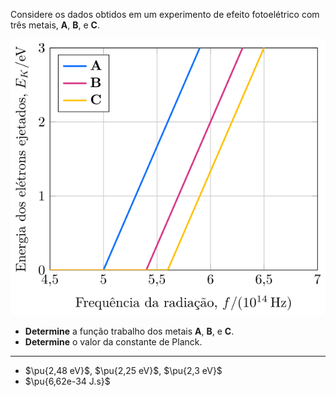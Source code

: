 Considere os dados obtidos em um experimento de efeito fotoelétrico com três metais, **A**, **B**, e **C**.

![Energia por frequência](1A38-1P.svg)

-  **Determine** a função trabalho dos metais **A**, **B**, e **C**.
-  **Determine** o valor da constante de Planck.

---

- $\pu{2,48 eV}$, $\pu{2,25 eV}$, $\pu{2,3 eV}$
- $\pu{6,62e-34 J.s}$

